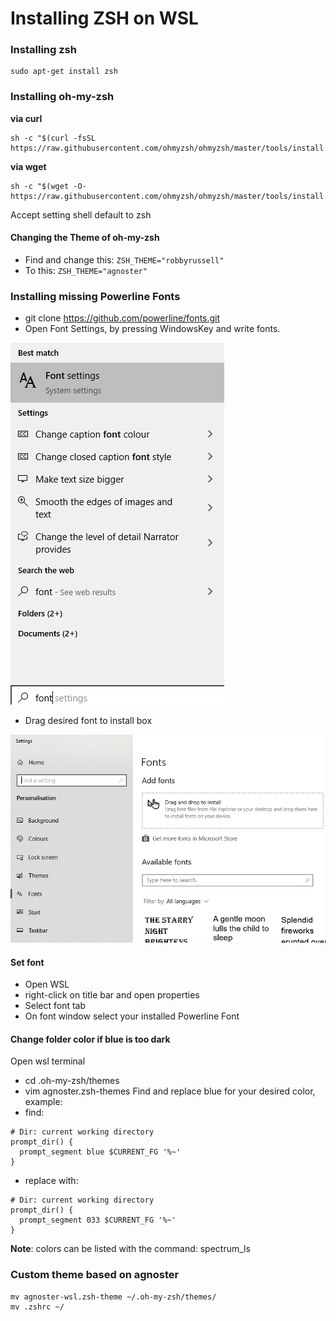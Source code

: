 # Installing ZSH on WSL

### Installing zsh
```
sudo apt-get install zsh
```

### Installing oh-my-zsh
**via curl**
```
sh -c "$(curl -fsSL https://raw.githubusercontent.com/ohmyzsh/ohmyzsh/master/tools/install.sh)"
```
**via wget**
```
sh -c "$(wget -O- https://raw.githubusercontent.com/ohmyzsh/ohmyzsh/master/tools/install.sh)"
```
Accept setting shell default to zsh

#### Changing the Theme of oh-my-zsh
- Find and change this: `ZSH_THEME="robbyrussell"`
- To this: `ZSH_THEME="agnoster"`

### Installing missing Powerline Fonts
 - git clone https://github.com/powerline/fonts.git
 - Open Font Settings, by pressing WindowsKey and write fonts.

![alt text](/zsh/img/win-font.png)

 - Drag desired font to install box

![alt text](/zsh/img/font-set.png) 

#### Set font
 - Open WSL
 - right-click on title bar and open properties
 - Select font tab
 - On font window select your installed Powerline Font


#### Change folder color if blue is too dark
Open wsl terminal
 - cd .oh-my-zsh/themes
 - vim agnoster.zsh-themes
Find and replace blue for your desired color, example:
- find:
```
# Dir: current working directory
prompt_dir() {
  prompt_segment blue $CURRENT_FG '%~'
}
```
- replace with:
```
# Dir: current working directory
prompt_dir() {
  prompt_segment 033 $CURRENT_FG '%~'
}
```
**Note**: colors can be listed with the command: spectrum_ls

### Custom theme based on agnoster
```
mv agnoster-wsl.zsh-theme ~/.oh-my-zsh/themes/
mv .zshrc ~/
```
